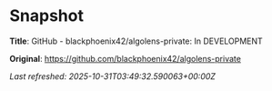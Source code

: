 # Snapshot

**Title**: GitHub - blackphoenix42/algolens-private: In DEVELOPMENT

**Original**: <https://github.com/blackphoenix42/algolens-private>

_Last refreshed: 2025-10-31T03:49:32.590063+00:00Z_
